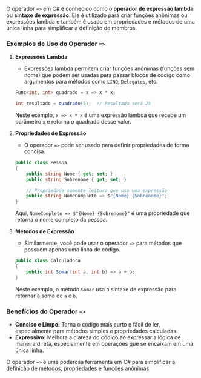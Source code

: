 O operador `=>` em C# é conhecido como o **operador de expressão lambda** ou **sintaxe de expressão**. Ele é utilizado para criar funções anônimas ou expressões lambda e também é usado em propriedades e métodos de uma única linha para simplificar a definição de membros.

### Exemplos de Uso do Operador `=>`

1. **Expressões Lambda**
   - Expressões lambda permitem criar funções anônimas (funções sem nome) que podem ser usadas para passar blocos de código como argumentos para métodos como `LINQ`, `Delegates`, etc.
   ```csharp
   Func<int, int> quadrado = x => x * x;

   int resultado = quadrado(5);  // Resultado será 25
   ```

   Neste exemplo, `x => x * x` é uma expressão lambda que recebe um parâmetro `x` e retorna o quadrado desse valor.

2. **Propriedades de Expressão**
   - O operador `=>` pode ser usado para definir propriedades de forma concisa.
   ```csharp
   public class Pessoa
   {
       public string Nome { get; set; }
       public string Sobrenome { get; set; }

       // Propriedade somente leitura que usa uma expressão
       public string NomeCompleto => $"{Nome} {Sobrenome}";
   }
   ```

   Aqui, `NomeCompleto => $"{Nome} {Sobrenome}"` é uma propriedade que retorna o nome completo da pessoa.

3. **Métodos de Expressão**
   - Similarmente, você pode usar o operador `=>` para métodos que possuem apenas uma linha de código.
   ```csharp
   public class Calculadora
   {
       public int Somar(int a, int b) => a + b;
   }
   ```

   Neste exemplo, o método `Somar` usa a sintaxe de expressão para retornar a soma de `a` e `b`.

### Benefícios do Operador `=>`

- **Conciso e Limpo:** Torna o código mais curto e fácil de ler, especialmente para métodos simples e propriedades calculadas.
- **Expressivo:** Melhora a clareza do código ao expressar a lógica de maneira direta, especialmente em operações que se encaixam em uma única linha.

O operador `=>` é uma poderosa ferramenta em C# para simplificar a definição de métodos, propriedades e funções anônimas.